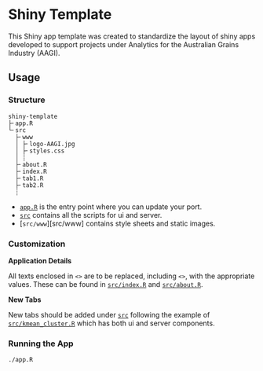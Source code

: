 # Shiny Template

This Shiny app template was created to standardize the layout of shiny apps developed to support projects under
Analytics for the Australian Grains Industry (AAGI).

## Usage

### Structure

```
shiny-template
├╴app.R
└╴src
  ├╴www
  │ ├╴logo-AAGI.jpg
  │ ├╴styles.css
  │ ┊
  ├╴about.R
  ├╴index.R
  ├╴tab1.R
  ├╴tab2.R
  ┊
```

- [`app.R`][app] is the entry point where you can update your port.
- [`src`][src] contains all the scripts for ui and server.
- [`src/www`][src/www] contains style sheets and static images.

### Customization

**Application Details**

All texts enclosed in `<>` are to be replaced, including `<>`, with the appropriate values. These can be found
in [`src/index.R`][index] and [`src/about.R`][about].

**New Tabs**

New tabs should be added under [`src`][src] following the example of [`src/kmean_cluster.R`][kmean] which has
both ui and server components.

### Running the App

```sh
./app.R
```

<!--internal-->

[app]: ./app.R
[about]: ./src/about.R
[index]: ./src/index.R
[kmean]: ./src/kmean_cluster.R
[src]: ./src
[www]: ./src/www
